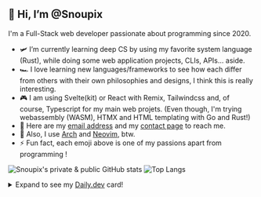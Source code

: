 ## 👋 Hi, I’m @Snoupix

I'm a Full-Stack web developer passionate about programming since 2020.

- 🛩️ I’m currently learning deep CS by using my favorite system language (Rust), while doing some web application projects, CLIs, APIs... aside.
- 🏎️ I love learning new languages/frameworks to see how each differ from others with their own philosophies and designs, I think this is really interesting.
- 🎮 I am using Svelte(kit) or React with Remix, Tailwindcss and, of course, Typescript for my main web projets. (Even though, I'm trying webassembly (WASM), HTMX and HTML templating with Go and Rust!)
- 🎸 Here are my <a href="mailto:samu.dewaele@gmail.com" target="_blank">email address</a> and my [contact page](https://snoupix.dev/contact) to reach me.
- 🌮 Also, I use [Arch](https://archlinux.org/) and [Neovim](https://neovim.io/), btw.
- ⚡ Fun fact, each emoji above is one of my passions apart from programming !

![Snoupix's private & public GitHub stats](https://snoupix.dev:9000/?username=Snoupix&show_icons=true&count_private=true&include_all_commits=true&theme=aura&rank_icon=github)
![Top Langs](https://snoupix.dev:9000/top-langs/?username=Snoupix&exclude_repo=lifeinvader,qmk_firmware&hide=php,html,css,lua,javascript,vue,qml&layout=compact&theme=aura)

<details>
  <summary>Expand to see my <a target="_blank" href="https://app.daily.dev/snoupix">Daily.dev</a> card!</summary>
  </br>
  <a target="_blank" href="https://app.daily.dev/snoupix"><img src="https://api.daily.dev/devcards/v2/AbIhwo0XOdNUVjjEu6sag.png?type=default&r=lbd" width="356" alt="Snoupix's Dev Card"/></a>
</details>
